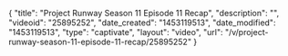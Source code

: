 {
    "title": "Project Runway Season 11 Episode 11 Recap",
    "description": "",
    "videoid": "25895252",
    "date_created": "1453119513",
    "date_modified": "1453119513",
    "type": "captivate",
    "layout": "video",
    "url": "\/v\/project-runway-season-11-episode-11-recap\/25895252"
}